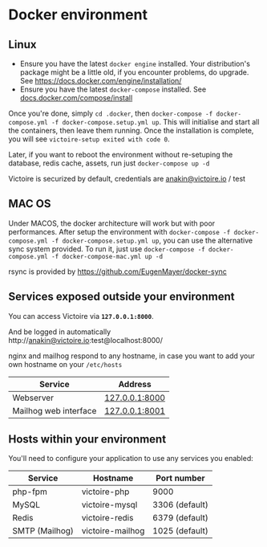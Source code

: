 Docker environment
===================

## Linux

  * Ensure you have the latest `docker engine` installed. Your distribution's package might be a little old, if you encounter problems, do upgrade. See https://docs.docker.com/engine/installation/
  * Ensure you have the latest `docker-compose` installed. See [docs.docker.com/compose/install](https://docs.docker.com/compose/install/)
  
Once you're done, simply `cd .docker`, then `docker-compose -f docker-compose.yml -f docker-compose.setup.yml up`. This will initialise and start all the containers, then leave them running.
Once the installation is complete, you will see `victoire-setup exited with code 0`.

Later, if you want to reboot the environment without re-setuping the database, redis cache, assets, run just `docker-compose up -d` 

Victoire is securized by default, credentials are anakin@victoire.io / test
  
## MAC OS

Under MACOS, the docker architecture will work but with poor performances.
After setup the environment with `docker-compose -f docker-compose.yml -f docker-compose.setup.yml up`, you can use the alternative sync system provided.
To run it, just use `docker-compose -f docker-compose.yml -f docker-compose-mac.yml up -d`

rsync is provided by https://github.com/EugenMayer/docker-sync

## Services exposed outside your environment

You can access Victoire via **`127.0.0.1:8000`**.

And be logged in automatically http://anakin@victoire.io:test@localhost:8000/

nginx and mailhog respond to any hostname, in case you want to add your own hostname on your `/etc/hosts` 

Service|Address
------|---------
Webserver|[127.0.0.1:8000](http://127.0.0.1:8000)
Mailhog web interface|[127.0.0.1:8001](http://127.0.0.1:8001)

## Hosts within your environment

You'll need to configure your application to use any services you enabled:

Service|Hostname|Port number
------|---------|-----------
php-fpm|victoire-php|9000
MySQL|victoire-mysql|3306 (default)
Redis|victoire-redis|6379 (default)
SMTP (Mailhog)|victoire-mailhog|1025 (default)

